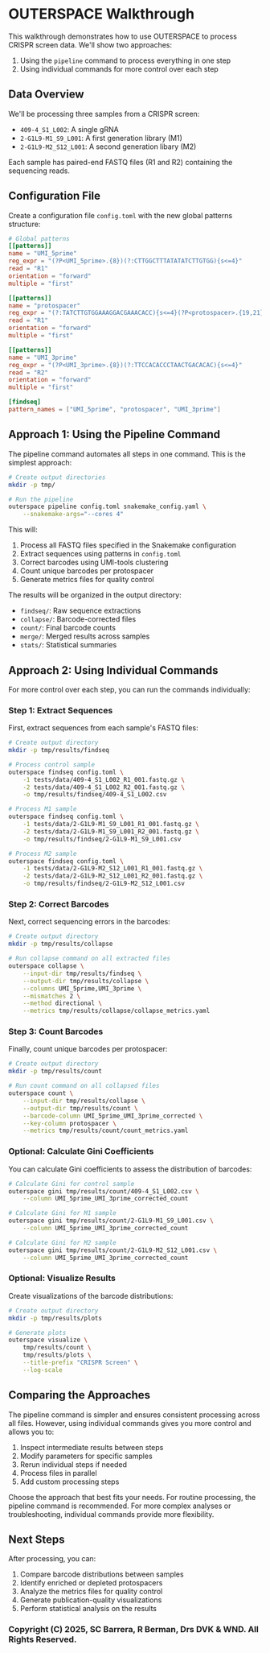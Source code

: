 # OUTERSPACE Walkthrough

This walkthrough demonstrates how to use OUTERSPACE to process CRISPR screen data. We'll show two approaches:
1. Using the `pipeline` command to process everything in one step
2. Using individual commands for more control over each step

## Data Overview

We'll be processing three samples from a CRISPR screen:
- `409-4_S1_L002`: A single gRNA
- `2-G1L9-M1_S9_L001`: A first generation library (M1)
- `2-G1L9-M2_S12_L001`: A second generation libary (M2)

Each sample has paired-end FASTQ files (R1 and R2) containing the sequencing reads.

## Configuration File

Create a configuration file `config.toml` with the new global patterns structure:

```toml
# Global patterns
[[patterns]]
name = "UMI_5prime"
reg_expr = "(?P<UMI_5prime>.{8})(?:CTTGGCTTTATATATCTTGTGG){s<=4}"
read = "R1"
orientation = "forward"
multiple = "first"

[[patterns]]
name = "protospacer"
reg_expr = "(?:TATCTTGTGGAAAGGACGAAACACC){s<=4}(?P<protospacer>.{19,21})"
read = "R1"
orientation = "forward"
multiple = "first"

[[patterns]]
name = "UMI_3prime"
reg_expr = "(?P<UMI_3prime>.{8})(?:TTCCACACCCTAACTGACACAC){s<=4}"
read = "R2"
orientation = "forward"
multiple = "first"

[findseq]
pattern_names = ["UMI_5prime", "protospacer", "UMI_3prime"]
```

## Approach 1: Using the Pipeline Command

The pipeline command automates all steps in one command. This is the simplest approach:

```bash
# Create output directories
mkdir -p tmp/

# Run the pipeline
outerspace pipeline config.toml snakemake_config.yaml \
    --snakemake-args="--cores 4"
```

This will:
1. Process all FASTQ files specified in the Snakemake configuration
2. Extract sequences using patterns in `config.toml`
3. Correct barcodes using UMI-tools clustering
4. Count unique barcodes per protospacer
5. Generate metrics files for quality control

The results will be organized in the output directory:
- `findseq/`: Raw sequence extractions
- `collapse/`: Barcode-corrected files
- `count/`: Final barcode counts
- `merge/`: Merged results across samples
- `stats/`: Statistical summaries

## Approach 2: Using Individual Commands

For more control over each step, you can run the commands individually:

### Step 1: Extract Sequences

First, extract sequences from each sample's FASTQ files:

```bash
# Create output directory
mkdir -p tmp/results/findseq

# Process control sample
outerspace findseq config.toml \
    -1 tests/data/409-4_S1_L002_R1_001.fastq.gz \
    -2 tests/data/409-4_S1_L002_R2_001.fastq.gz \
    -o tmp/results/findseq/409-4_S1_L002.csv

# Process M1 sample
outerspace findseq config.toml \
    -1 tests/data/2-G1L9-M1_S9_L001_R1_001.fastq.gz \
    -2 tests/data/2-G1L9-M1_S9_L001_R2_001.fastq.gz \
    -o tmp/results/findseq/2-G1L9-M1_S9_L001.csv

# Process M2 sample
outerspace findseq config.toml \
    -1 tests/data/2-G1L9-M2_S12_L001_R1_001.fastq.gz \
    -2 tests/data/2-G1L9-M2_S12_L001_R2_001.fastq.gz \
    -o tmp/results/findseq/2-G1L9-M2_S12_L001.csv
```

### Step 2: Correct Barcodes

Next, correct sequencing errors in the barcodes:

```bash
# Create output directory
mkdir -p tmp/results/collapse

# Run collapse command on all extracted files
outerspace collapse \
    --input-dir tmp/results/findseq \
    --output-dir tmp/results/collapse \
    --columns UMI_5prime,UMI_3prime \
    --mismatches 2 \
    --method directional \
    --metrics tmp/results/collapse/collapse_metrics.yaml
```

### Step 3: Count Barcodes

Finally, count unique barcodes per protospacer:

```bash
# Create output directory
mkdir -p tmp/results/count

# Run count command on all collapsed files
outerspace count \
    --input-dir tmp/results/collapse \
    --output-dir tmp/results/count \
    --barcode-column UMI_5prime_UMI_3prime_corrected \
    --key-column protospacer \
    --metrics tmp/results/count/count_metrics.yaml
```

### Optional: Calculate Gini Coefficients

You can calculate Gini coefficients to assess the distribution of barcodes:

```bash
# Calculate Gini for control sample
outerspace gini tmp/results/count/409-4_S1_L002.csv \
    --column UMI_5prime_UMI_3prime_corrected_count

# Calculate Gini for M1 sample
outerspace gini tmp/results/count/2-G1L9-M1_S9_L001.csv \
    --column UMI_5prime_UMI_3prime_corrected_count

# Calculate Gini for M2 sample
outerspace gini tmp/results/count/2-G1L9-M2_S12_L001.csv \
    --column UMI_5prime_UMI_3prime_corrected_count
```

### Optional: Visualize Results

Create visualizations of the barcode distributions:

```bash
# Create output directory
mkdir -p tmp/results/plots

# Generate plots
outerspace visualize \
    tmp/results/count \
    tmp/results/plots \
    --title-prefix "CRISPR Screen" \
    --log-scale
```

## Comparing the Approaches

The pipeline command is simpler and ensures consistent processing across all files. However, using individual commands gives you more control and allows you to:

1. Inspect intermediate results between steps
2. Modify parameters for specific samples
3. Rerun individual steps if needed
4. Process files in parallel
5. Add custom processing steps

Choose the approach that best fits your needs. For routine processing, the pipeline command is recommended. For more complex analyses or troubleshooting, individual commands provide more flexibility.

## Next Steps

After processing, you can:
1. Compare barcode distributions between samples
2. Identify enriched or depleted protospacers
3. Analyze the metrics files for quality control
4. Generate publication-quality visualizations
5. Perform statistical analysis on the results 


### Copyright (C) 2025, SC Barrera, R Berman, Drs DVK & WND. All Rights Reserved.
